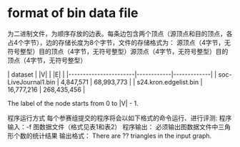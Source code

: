 # format of bin data file

为二进制文件，为顺序存放的边表。每条边包含两个顶点（源顶点和目的顶点，各占4个字节），边的存储长度为8个字节，文件的存储格式为：
源顶点（4字节，无符号整型）目的顶点（4字节，无符号整型）源顶点（4字节，无符号整型）目的顶点（4字节，无符号整型）

| dataset               | |V|        | |E|         |
|-----------------------|------------|-------------|
| soc-LiveJournal1.bin  | 4,847,571  | 68,993,773  |
| s24.kron.edgelist.bin | 16,777,216 | 268,435,456 |

The label of the node starts from 0 to |V| - 1.

程序运行方式
每个参赛组提交的程序将会以如下格式的命令运行、进行评测:
程序输入：-f 图数据文件（格式见表1和表2）
程序输出：
必须输出图数据文件中三角形个数的统计结果
输出格式： There are ?? triangles in the input graph.
